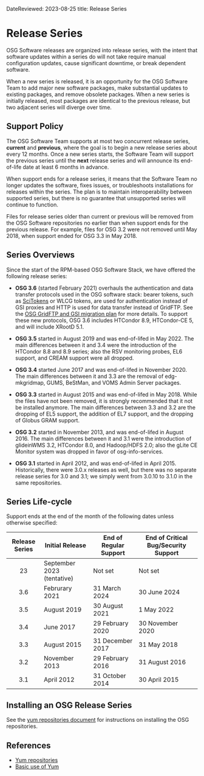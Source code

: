 DateReviewed: 2023-08-25
title: Release Series

Release Series
==============

OSG Software releases are organized into release series, with the intent that software updates within a series do will
not take require manual configuration updates, cause significant downtime, or break dependent software.

When a new series is released, it is an opportunity for the OSG Software Team to add major new software packages, make
substantial updates to existing packages, and remove obsolete packages.
When a new series is initially released, most packages are identical to the previous release, but two adjacent series
will diverge over time.

Support Policy
--------------

The OSG Software Team supports at most two concurrent release series, __current__ and __previous__, where the goal is to
begin a new release series about every 12 months.
Once a new series starts, the Software Team will support the previous series until the __next__ release series and will
announce its end-of-life date at least 6 months in advance.

When support ends for a release series, it means that the Software Team no longer updates the software, fixes issues, or
troubleshoots installations for releases within the series.
The plan is to maintain interoperability between supported series, but there is no guarantee that unsupported series
will continue to function.

Files for release series older than current or previous will be removed from the OSG Software repositories no earlier
than when support ends for the previous release.
For example, files for OSG 3.2 were not removed until May 2018, when support ended for OSG 3.3 in May 2018.

Series Overviews
----------------

Since the start of the RPM-based OSG Software Stack, we have offered the following release series:

-   **OSG 3.6** (started February 2021) overhauls the authentication and data transfer protocols used in the OSG
    software stack:
    bearer tokens, such as [SciTokens](https://scitokens.org/) or WLCG tokens, are used for authentication instead of
    GSI proxies and HTTP is used for data transfer instead of GridFTP.
    See the [OSG GridFTP and GSI migration plan](https://osg-htc.org/technology/policy/gridftp-gsi-migration/)
    for more details.
    To support these new protocols, OSG 3.6 includes HTCondor 8.9, HTCondor-CE 5, and will include XRootD 5.1.

-   **OSG 3.5** started in August 2019 and was end-of-lifed in May 2022.
    The main differences between it and 3.4 were the introduction of the HTCondor 8.8 and 8.9 series;
    also the RSV monitoring probes, EL6 support, and CREAM support were all dropped.

-   **OSG 3.4** started June 2017 and was end-of-lifed in November 2020.
    The main differences between it and 3.3 are the removal of edg-mkgridmap, GUMS, BeStMan, and VOMS Admin Server
    packages.

-   **OSG 3.3** started in August 2015 and was end-of-lifed in May 2018.
    While the files have not been removed, it is strongly recommended that it not be installed anymore.
    The main differences between 3.3 and 3.2 are the dropping of EL5 support, the addition of EL7 support, and the
    dropping of Globus GRAM support.

-   **OSG 3.2** started in November 2013, and was end-of-lifed in August 2016.
    The main differences between it and 3.1 were the introduction of glideinWMS 3.2, HTCondor 8.0, and Hadoop/HDFS 2.0;
    also the gLite CE Monitor system was dropped in favor of osg-info-services.

-   **OSG 3.1** started in April 2012, and was end-of-lifed in April 2015.
    Historically, there were 3.0.x releases as well, but there was no separate release series for 3.0 and 3.1;
    we simply went from 3.0.10 to 3.1.0 in the same repositories.

Series Life-cycle
-----------------

Support ends at the end of the month of the following dates unless otherwise specified:

| Release Series | Initial Release | End of Regular Support | End of Critical Bug/Security Support |
|:--------------:|-----------------|------------------------|--------------------------------------|
| 23             | September 2023 (tentative)  | Not set                | Not set                              |
| 3.6            | Februrary 2021  | 31 March 2024          | 30 June 2024                         |
| 3.5            | August 2019     | 30 August 2021         | 1 May 2022                           |
| 3.4            | June 2017       | 29 February 2020       | 30 November 2020                     |
| 3.3            | August 2015     | 31 December 2017       | 31 May 2018                          |
| 3.2            | November 2013   | 29 February 2016       | 31 August 2016                       |
| 3.1            | April 2012      | 31 October 2014        | 30 April 2015                        |


Installing an OSG Release Series
--------------------------------

See the [yum repositories document](../common/yum.md) for instructions on installing the OSG repositories.

<a name="updating-from-old"></a>

References
----------

-   [Yum repositories](../common/yum.md)
-   [Basic use of Yum](yum-basics.md)

